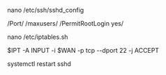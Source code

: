 nano /etc/ssh/sshd_config

/Port/
/maxusers/
/PermitRootLogin yes/
  
nano /etc/iptables.sh

$IPT -A INPUT -i $WAN -p tcp --dport 22 -j ACCEPT
  
systemctl restart sshd
